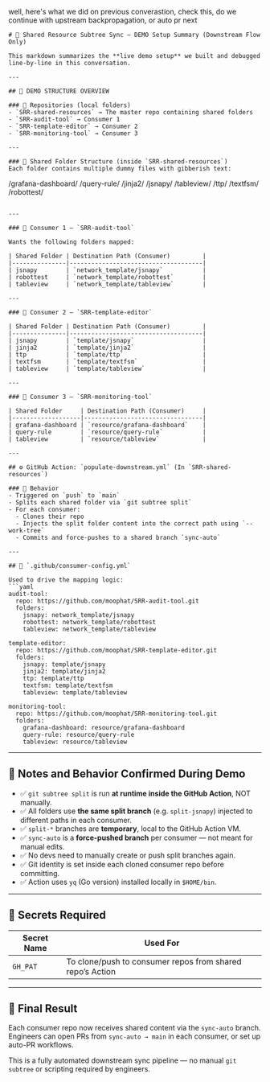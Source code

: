 well, here's what we did on previous converastion, check this, do we continue with upstream backpropagation, or auto pr next

```
# 🚀 Shared Resource Subtree Sync – DEMO Setup Summary (Downstream Flow Only)

This markdown summarizes the **live demo setup** we built and debugged line-by-line in this conversation.

---

## 🧱 DEMO STRUCTURE OVERVIEW

### 🔧 Repositories (local folders)
- `SRR-shared-resources` → The master repo containing shared folders
- `SRR-audit-tool` → Consumer 1
- `SRR-template-editor` → Consumer 2
- `SRR-monitoring-tool` → Consumer 3

---

### 📁 Shared Folder Structure (inside `SRR-shared-resources`)
Each folder contains multiple dummy files with gibberish text:
```
/grafana-dashboard/
/query-rule/
/jinja2/
/jsnapy/
/tableview/
/ttp/
/textfsm/
/robottest/
```

---

### 📁 Consumer 1 – `SRR-audit-tool`

Wants the following folders mapped:

| Shared Folder | Destination Path (Consumer)         |
|---------------|-------------------------------------|
| jsnapy        | `network_template/jsnapy`           |
| robottest     | `network_template/robottest`        |
| tableview     | `network_template/tableview`        |

---

### 📁 Consumer 2 – `SRR-template-editor`

| Shared Folder | Destination Path (Consumer)         |
|---------------|-------------------------------------|
| jsnapy        | `template/jsnapy`                   |
| jinja2        | `template/jinja2`                   |
| ttp           | `template/ttp`                      |
| textfsm       | `template/textfsm`                  |
| tableview     | `template/tableview`                |

---

### 📁 Consumer 3 – `SRR-monitoring-tool`

| Shared Folder     | Destination Path (Consumer)     |
|-------------------|---------------------------------|
| grafana-dashboard | `resource/grafana-dashboard`    |
| query-rule        | `resource/query-rule`           |
| tableview         | `resource/tableview`            |

---

## ⚙️ GitHub Action: `populate-downstream.yml` (In `SRR-shared-resources`)

### 🔑 Behavior
- Triggered on `push` to `main`
- Splits each shared folder via `git subtree split`
- For each consumer:
  - Clones their repo
  - Injects the split folder content into the correct path using `--work-tree`
  - Commits and force-pushes to a shared branch `sync-auto`

---

## 📄 `.github/consumer-config.yml`

Used to drive the mapping logic:
```yaml
audit-tool:
  repo: https://github.com/moophat/SRR-audit-tool.git
  folders:
    jsnapy: network_template/jsnapy
    robottest: network_template/robottest
    tableview: network_template/tableview

template-editor:
  repo: https://github.com/moophat/SRR-template-editor.git
  folders:
    jsnapy: template/jsnapy
    jinja2: template/jinja2
    ttp: template/ttp
    textfsm: template/textfsm
    tableview: template/tableview

monitoring-tool:
  repo: https://github.com/moophat/SRR-monitoring-tool.git
  folders:
    grafana-dashboard: resource/grafana-dashboard
    query-rule: resource/query-rule
    tableview: resource/tableview
```

---

## 🧠 Notes and Behavior Confirmed During Demo

- ✅ `git subtree split` is run **at runtime inside the GitHub Action**, NOT manually.
- ✅ All folders use **the same split branch** (e.g. `split-jsnapy`) injected to different paths in each consumer.
- ✅ `split-*` branches are **temporary**, local to the GitHub Action VM.
- ✅ `sync-auto` is a **force-pushed branch** per consumer — not meant for manual edits.
- ✅ No devs need to manually create or push split branches again.
- ✅ Git identity is set inside each cloned consumer repo before committing.
- ✅ Action uses `yq` (Go version) installed locally in `$HOME/bin`.

---

## 🔐 Secrets Required

| Secret Name | Used For |
|-------------|----------|
| `GH_PAT`    | To clone/push to consumer repos from shared repo’s Action |

---

## 🎯 Final Result

Each consumer repo now receives shared content via the `sync-auto` branch.  
Engineers can open PRs from `sync-auto → main` in each consumer, or set up auto-PR workflows.

This is a fully automated downstream sync pipeline — no manual `git subtree` or scripting required by engineers.

```

